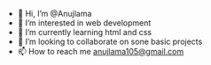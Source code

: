 - 👋 Hi, I’m @Anujlama
- 👀 I’m interested in web development 
- 🌱 I’m currently learning html and css
- 💞️ I’m looking to collaborate on sone basic projects 
- 📫 How to reach me anujlama105@gmail.com

